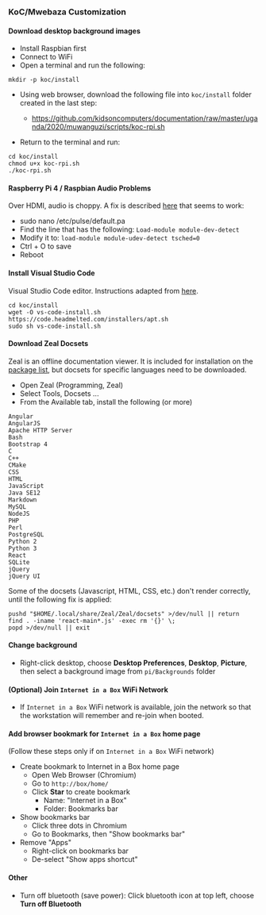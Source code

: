 ### KoC/Mwebaza Customization

#### Download desktop background images

- Install Raspbian first
- Connect to WiFi
- Open a terminal and run the following:

```
mkdir -p koc/install
```

- Using web browser, download the following file into `koc/install` folder created in the last step:

  - https://github.com/kidsoncomputers/documentation/raw/master/uganda/2020/muwanguzi/scripts/koc-rpi.sh

- Return to the terminal and run:

```
cd koc/install
chmod u+x koc-rpi.sh
./koc-rpi.sh
```

#### Raspberry Pi 4 / Raspbian Audio Problems

Over HDMI, audio is choppy. A fix is described [here](https://steamcommunity.com/app/353380/discussions/6/1642042464753800526/) that seems to work:

- sudo nano /etc/pulse/default.pa
- Find the line that has the following: `Load-module module-dev-detect`
- Modify it to: `load-module module-udev-detect tsched=0`
- Ctrl + O to save
- Reboot

#### Install Visual Studio Code

Visual Studio Code editor. Instructions adapted from [here](https://code.headmelted.com/#platforms).

```
cd koc/install
wget -O vs-code-install.sh https://code.headmelted.com/installers/apt.sh
sudo sh vs-code-install.sh
```

#### Download Zeal Docsets
Zeal is an offline documentation viewer. It is included for installation on the [package list](packages.txt), but docsets for specific languages need to be downloaded.

* Open Zeal (Programming, Zeal)
* Select Tools, Docsets ...
* From the Available tab, install the following (or more)
```
Angular
AngularJS
Apache HTTP Server
Bash
Bootstrap 4
C
C++
CMake
CSS
HTML
JavaScript
Java SE12
Markdown
MySQL
NodeJS
PHP
Perl
PostgreSQL
Python 2
Python 3
React
SQLite
jQuery
jQuery UI
```

Some of the docsets (Javascript, HTML, CSS, etc.) don't render correctly, until the following fix is applied:

```
pushd "$HOME/.local/share/Zeal/Zeal/docsets" >/dev/null || return
find . -iname 'react-main*.js' -exec rm '{}' \;
popd >/dev/null || exit
```


#### Change background

- Right-click desktop, choose **Desktop Preferences**, **Desktop**, **Picture**, then select a background image from `pi/Backgrounds` folder

#### (Optional) Join `Internet in a Box` WiFi Network

- If `Internet in a Box` WiFi network is available, join the network so that the workstation will remember and re-join when booted.

#### Add browser bookmark for `Internet in a Box` home page

(Follow these steps only if on `Internet in a Box` WiFi network)

- Create bookmark to Internet in a Box home page
  - Open Web Browser (Chromium)
  - Go to `http://box/home/`
  - Click **Star** to create bookmark
    - Name: "Internet in a Box"
    - Folder: Bookmarks bar
- Show bookmarks bar
  - Click three dots in Chromium
  - Go to Bookmarks, then "Show bookmarks bar"
- Remove "Apps"
  - Right-click on bookmarks bar
  - De-select "Show apps shortcut"

#### Other

- Turn off bluetooth (save power): Click bluetooth icon at top left, choose **Turn off Bluetooth**
